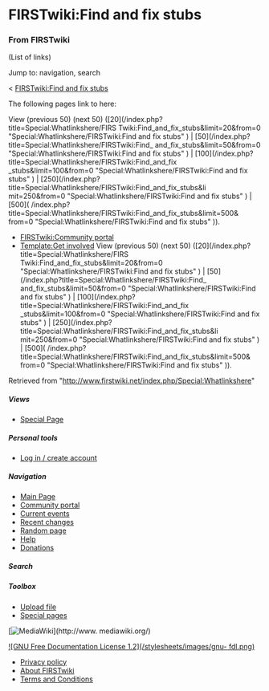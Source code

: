 # FIRSTwiki:Find and fix stubs

### From FIRSTwiki

(List of links)

Jump to: navigation, search

&lt; [FIRSTwiki:Find and fix
stubs](/index.php?title=FIRSTwiki:Find_and_fix_stubs&redirect=no
"FIRSTwiki:Find and fix stubs" )  

The following pages link to here:

View (previous 50) (next 50) ([20](/index.php?title=Special:Whatlinkshere/FIRS
Twiki:Find_and_fix_stubs&limit=20&from=0 "Special:Whatlinkshere/FIRSTwiki:Find
and fix stubs" ) | [50](/index.php?title=Special:Whatlinkshere/FIRSTwiki:Find_
and_fix_stubs&limit=50&from=0 "Special:Whatlinkshere/FIRSTwiki:Find and fix
stubs" ) | [100](/index.php?title=Special:Whatlinkshere/FIRSTwiki:Find_and_fix
_stubs&limit=100&from=0 "Special:Whatlinkshere/FIRSTwiki:Find and fix stubs" )
| [250](/index.php?title=Special:Whatlinkshere/FIRSTwiki:Find_and_fix_stubs&li
mit=250&from=0 "Special:Whatlinkshere/FIRSTwiki:Find and fix stubs" ) | [500](
/index.php?title=Special:Whatlinkshere/FIRSTwiki:Find_and_fix_stubs&limit=500&
from=0 "Special:Whatlinkshere/FIRSTwiki:Find and fix stubs" )).

  * [FIRSTwiki:Community portal](/index.php/FIRSTwiki:Community_portal "FIRSTwiki:Community portal" )
  * [Template:Get involved](/index.php/Template:Get_involved "Template:Get involved" )
View (previous 50) (next 50) ([20](/index.php?title=Special:Whatlinkshere/FIRS
Twiki:Find_and_fix_stubs&limit=20&from=0 "Special:Whatlinkshere/FIRSTwiki:Find
and fix stubs" ) | [50](/index.php?title=Special:Whatlinkshere/FIRSTwiki:Find_
and_fix_stubs&limit=50&from=0 "Special:Whatlinkshere/FIRSTwiki:Find and fix
stubs" ) | [100](/index.php?title=Special:Whatlinkshere/FIRSTwiki:Find_and_fix
_stubs&limit=100&from=0 "Special:Whatlinkshere/FIRSTwiki:Find and fix stubs" )
| [250](/index.php?title=Special:Whatlinkshere/FIRSTwiki:Find_and_fix_stubs&li
mit=250&from=0 "Special:Whatlinkshere/FIRSTwiki:Find and fix stubs" ) | [500](
/index.php?title=Special:Whatlinkshere/FIRSTwiki:Find_and_fix_stubs&limit=500&
from=0 "Special:Whatlinkshere/FIRSTwiki:Find and fix stubs" )).

Retrieved from "<http://www.firstwiki.net/index.php/Special:Whatlinkshere>"

##### Views

  * [Special Page](/index.php/Special:Whatlinkshere/FIRSTwiki:Find_and_fix_stubs)

##### Personal tools

  * [Log in / create account](/index.php?title=Special:Userlogin&returnto=Special:Whatlinkshere)

[](/index.php/Main_Page "Main Page" )

##### Navigation

  * [Main Page](/index.php/Main_Page)
  * [Community portal](/index.php/FIRSTwiki:Community_portal)
  * [Current events](/index.php/Current_events)
  * [Recent changes](/index.php/Special:Recentchanges)
  * [Random page](/index.php/Special:Random)
  * [Help](/index.php/Help:Contents)
  * [Donations](/index.php/FIRSTwiki:Site_support)

##### Search



##### Toolbox

  * [Upload file](/index.php/Special:Upload)
  * [Special pages](/index.php/Special:Specialpages)

[![MediaWiki](/skins/common/images/poweredby_mediawiki_88x31.png)](http://www.
mediawiki.org/)

[![GNU Free Documentation License 1.2](/stylesheets/images/gnu-
fdl.png)](http://www.gnu.org/copyleft/fdl.html)

  * [Privacy policy](/index.php/FIRSTwiki:Privacy_policy "FIRSTwiki:Privacy policy" )
  * [About FIRSTwiki](/index.php/FIRSTwiki:About "FIRSTwiki:About" )
  * [Terms and Conditions](/index.php/FIRSTwiki:Terms_and_conditions "FIRSTwiki:Terms and conditions" )

